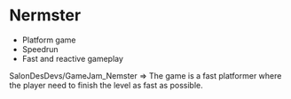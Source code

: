 # Nermster

 * Platform game
 * Speedrun
 * Fast and reactive gameplay

SalonDesDevs/GameJam_Nemster
=> The game is a fast platformer where the player need to finish the level as fast as possible.
